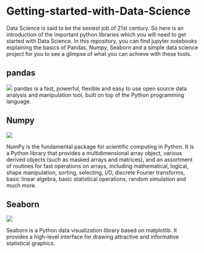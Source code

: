 # Getting-started-with-Data-Science
Data Science is said to be the sexiest job of 21st century.
So here is an introduction of the important python libraries which you will need to get started with Data Science.
In this repository, you can find jupyter notebooks explaining the basics of Pandas, Numpy, Seaborn and a simple data science project for you to see a glimpse of what you can achieve with these tools.
## pandas
![](https://upload.wikimedia.org/wikipedia/commons/thumb/e/ed/Pandas_logo.svg/1200px-Pandas_logo.svg.png)
pandas is a fast, powerful, flexible and easy to use open source data analysis and manipulation tool,
built on top of the Python programming language.

## Numpy
![](https://numpy.org/doc/stable/_static/numpylogo.svg)

NumPy is the fundamental package for scientific computing in Python. It is a Python library that provides a multidimensional array object, various derived objects (such as masked arrays and matrices), and an assortment of routines for fast operations on arrays, including mathematical, logical, shape manipulation, sorting, selecting, I/O, discrete Fourier transforms, basic linear algebra, basic statistical operations, random simulation and much more.

## Seaborn
![](https://seaborn.pydata.org/_static/logo-wide-lightbg.svg)

Seaborn is a Python data visualization library based on matplotlib. It provides a high-level interface for drawing attractive and informative statistical graphics.

